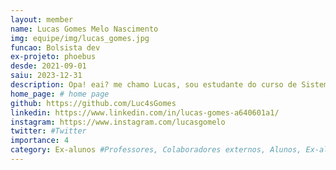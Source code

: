 ```yaml
---
layout: member
name: Lucas Gomes Melo Nascimento
img: equipe/img/lucas_gomes.jpg
funcao: Bolsista dev
ex-projeto: phoebus 
desde: 2021-09-01
saiu: 2023-12-31
description: Opa! eai? me chamo Lucas, sou estudante do curso de Sistemas de Informação na Universidade Federal da Paraíba (UFPB) - Campus IV, em Rio Tinto-PB, sou colaborador na empresa Phoebus desde 2021 e atualmente tenho trabalhado com desenvolvimento de Software utilizando Java Xml e Gradle. 
home_page: # home page
github: https://github.com/Luc4sGomes
linkedin: https://www.linkedin.com/in/lucas-gomes-a640601a1/
instagram: https://www.instagram.com/lucasgomelo
twitter: #Twitter
importance: 4
category: Ex-alunos #Professores, Colaboradores externos, Alunos, Ex-alunos
---
```

